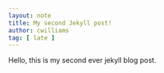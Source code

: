 ```yaml
---
layout: note
title: My second Jekyll post!
author: cwilliams
tag: [ late ]
---
```


Hello, this is my second ever jekyll blog post.